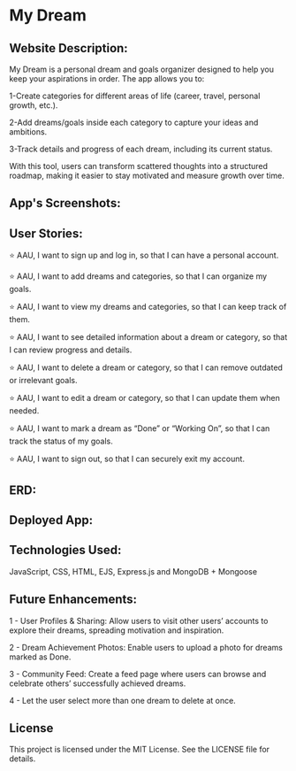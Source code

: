 # My Dream

## Website Description:

<p> My Dream is a personal dream and goals organizer designed to help you keep your aspirations in order. The app allows you to:

1-Create categories for different areas of life (career, travel, personal growth, etc.).

2-Add dreams/goals inside each category to capture your ideas and ambitions.

3-Track details and progress of each dream, including its current status.

With this tool, users can transform scattered thoughts into a structured roadmap, making it easier to stay motivated and measure growth over time.</p>

## App's Screenshots:

##  User Stories:

⭐ AAU, I want to sign up and log in, so that I can have a personal account.<br>

⭐ AAU, I want to add dreams and categories, so that I can organize my goals.<br>

⭐ AAU, I want to view my dreams and categories, so that I can keep track of them.<br>

⭐ AAU, I want to see detailed information about a dream or category, so that I can review progress and details.<br>

⭐ AAU, I want to delete a dream or category, so that I can remove outdated or irrelevant goals.<br>

⭐ AAU, I want to edit a dream or category, so that I can update them when needed.<br>

⭐ AAU, I want to mark a dream as “Done” or “Working On”, so that I can track the status of my goals.<br>

⭐ AAU, I want to sign out, so that I can securely exit my account.<br>

##  ERD:



## Deployed App:

## Technologies Used: 
JavaScript, CSS, HTML, EJS, Express.js and MongoDB + Mongoose<br>

## Future Enhancements:


1 - User Profiles & Sharing: Allow users to visit other users’ accounts to explore their dreams, spreading motivation and inspiration.<br>

2 - Dream Achievement Photos: Enable users to upload a photo for dreams marked as Done.<br>

3 - Community Feed: Create a feed page where users can browse and celebrate others’ successfully achieved dreams.<br>

4 - Let the user select more than one dream to delete at once.<br>


## License
This project is licensed under the MIT License. See the LICENSE file for details.

